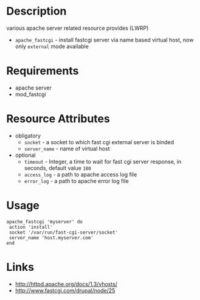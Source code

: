 Description
===========
various apache server related resource provides (LWRP)

* `apache_fastcgi` - install fastcgi server via name based virtual host, now only `external` mode available
  
Requirements
============

* apache server
* mod_fastcgi

Resource Attributes
===================

* obligatory 
    * `socket` - a socket to which fast cgi external server is binded
    * `server_name` - name of virtual host 
* optional
    * `timeout` - Integer, a time to wait for fast cgi server response, in seconds, default value `180`
    * `access_log` - a path to apache access log file
    * `error_log` - a path to apache error log file
    
 
Usage
=====

    apache_fastcgi 'myserver' do 
     action 'install'
     socket '/var/run/fast-cgi-server/socket'
     server_name 'host.myserver.com'
    end


Links
=====

 * http://httpd.apache.org/docs/1.3/vhosts/
 * http://www.fastcgi.com/drupal/node/25

